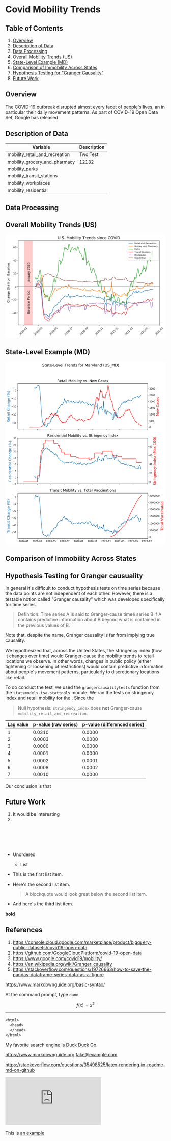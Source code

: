 # Covid Mobility Trends

## Table of Contents

1. [Overview](#overview)
2. [Description of Data](#description)
3. [Data Processing](#processing)
4. [Overall Mobility Trends (US)](#overall)
5. [State-Level Example (MD)](#state)
7. [Comparison of Immobility Across States](#comparison)
8. [Hypothesis Testing for "Granger Causality"](#testing)
9. [Future Work](#future)



## Overview <a name ="overview"> </a>
The COVID-19 outbreak disrupted almost every facet of people's lives, an in particular their daily movement patterns. As part of COVID-19 Open Data Set, Google has released 

## Description of Data <a name ="description"> </a>

| Variable | Description |
| --- | --- |
| mobility_retail_and_recreation | Two Test |
| mobility_grocery_and_pharmacy | 12132 |    
| mobility_parks | |
| mobility_transit_stations | |
| mobility_workplaces | |
| mobility_residential | | 

## Data Processing <a name ="processing"> </a>



## Overall Mobility Trends (US) <a name ="overall"> </a>
![](img/us_mobility_all.png)


## State-Level Example (MD) <a name ="state"> </a>

![](img/md_mobility_specific.png)

## Comparison of Immobility Across States <a name ="comparison"> </a>

## Hypothesis Testing for Granger causuality <a name ="testing"> </a>
In general it's difficult to conduct hypothesis tests on time series because the data points are not independent of each other. However, there is a testable notion called "Granger causality" which was developed specifically for time series. 

>Definition: Time series A is said to Granger-cause timee series B if A contains predictive information about B beyond what is contained in the previous values of B.

Note that, despite the name, Granger causality is far from implying true causality.

We hypothesized that, across the United States, the stringency index (how it changes over time) would Granger-cause the mobility trends to retail locations we observe. In other words, changes in public policy (either tightening or loosening of restrictions) would contain predictive information about people's movement patterns, particularly to discretionary locations like retail.

To do conduct the test, we used the `grangercausalitytests` function from the `statsmodels.tsa.stattools` module. We ran the tests on stringency index and retail mobility for the . Since the 


>Null hypothesis: `stringency_index` does **not** Granger-cause `mobility_retail_and_recreation`. 

| Lag value | p-value (raw series)| p-value (differenced series) |
| --- | --- | ---|
| 1 | 0.0310| 0.0000 |
| 2 | 0.0003| 0.0000 |
| 3 | 0.0000| 0.0000 |
| 4 | 0.0001| 0.0000 |
| 5 | 0.0002| 0.0001|
| 6 | 0.0008| 0.0002|
| 7 | 0.0010| 0.0000|

Our conclusion is that 


## Future Work <a name ="future"> </a>
1. It would be interesting
2.  


&nbsp;
&nbsp;

<br></br>


* Unordered
    * List

*  This is the first list item.
*  Here's the second list item.

    > A blockquote would look great below the second list item.

*   And here's the third list item.

**bold**

## References

1. https://console.cloud.google.com/marketplace/product/bigquery-public-datasets/covid19-open-data
2. https://github.com/GoogleCloudPlatform/covid-19-open-data
3. https://www.google.com/covid19/mobility/
4. https://en.wikipedia.org/wiki/Granger_causality
5. https://stackoverflow.com/questions/19726663/how-to-save-the-pandas-dataframe-series-data-as-a-figure

https://www.markdownguide.org/basic-syntax/

At the command prompt, type `nano`.

$$f(x) = x^2$$

***


    <html>
      <head>
      </head>
    </html>

My favorite search engine is [Duck Duck Go](https://duckduckgo.com).

<https://www.markdownguide.org>
<fake@example.com>


https://stackoverflow.com/questions/35498525/latex-rendering-in-readme-md-on-github

![equation](https://latex.codecogs.com/gif.latex?f%28x%29%20%3D%20%5Cfrac%7B1%7D%7B2%7D) 


This is [an example][1]

[1]: http://www.google.com
